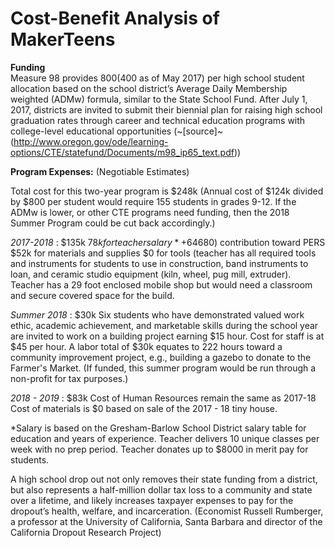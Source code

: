 # Cost-Benefit Analysis of MakerTeens #

**Funding**  
Measure 98 provides $800 ($400 as of May 2017) per high school student allocation based on the school district’s Average Daily Membership weighted (ADMw) formula, similar to the State School Fund. After July 1, 2017, districts are invited to submit their biennial plan for raising high school graduation rates through career and technical education programs with college-level educational opportunities (~[source]~(http://www.oregon.gov/ode/learning-options/CTE/statefund/Documents/m98_ip65_text.pdf))

**Program Expenses:** (Negotiable Estimates) 

Total cost for this two-year program is $248k
(Annual cost of $124k divided by $800 per student would require 155 students in grades 9-12. If the ADMw is lower, or other CTE programs need funding, then the 2018 Summer Program could be cut back accordingly.)

*2017-2018* : $135k
$78k for teacher salary* +6% ($4680) contribution toward PERS
$52k for materials and supplies
$0 for tools (teacher has all required tools and instruments for students to use in construction, band instruments to loan, and ceramic studio equipment (kiln, wheel, pug mill, extruder). Teacher has a 29 foot enclosed mobile shop but would need a classroom and secure covered space for the build.

*Summer 2018* : $30k
Six students who have demonstrated valued work ethic, academic achievement, and marketable skills during the school year are invited to work on a building project earning $15 hour. Cost for staff is at $45 per hour. A labor total of $30k equates to 222 hours toward a community improvement project, e.g., building a gazebo to donate to the Farmer's Market. (If funded, this summer program would be run through a non-profit for tax purposes.)

*2018 - 2019* : $83k
Cost of Human Resources remain the same as 2017-18
Cost of materials is $0 based on sale of the 2017 - 18 tiny house.

*Salary is based on the Gresham-Barlow School District salary table for education and years of experience. Teacher delivers 10 unique classes per week with no prep period. Teacher donates up to $8000 in merit pay for students.

A high school drop out not only removes their state funding from a district, but also represents a half-million dollar tax loss to a community and state over a lifetime, and likely increases taxpayer expenses to pay for the dropout’s health, welfare, and incarceration. (Economist Russell Rumberger, a professor at the University of California, Santa Barbara and director of the California Dropout Research Project)
